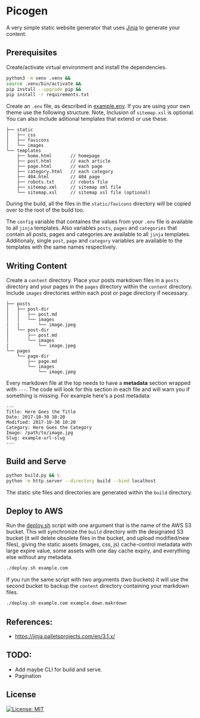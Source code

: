 # Picogen

A very simple static website generator that uses [Jinja](https://jinja.palletsprojects.com/en/3.1.x/) to generate your content.


## Prerequisites

Create/activate virtual environment and install the dependencies.

``` bash
python3 -m venv .venv &&
source .venv/bin/activate &&
pip install --upgrade pip &&
pip install -r requirements.txt
```

Create an `.env` file, as described in [example.env](example.env). If you are using your own theme use the following structure. Note, Inclusion of `sitemap.xsl` is optional. You can also include aditional templates that extend or use these.

```
├── static
│   ├── css
│   ├── favicons
│   └── images
└── templates
    ├── home.html       // homepage
    ├── post.html       // each article
    ├── page.html       // each page
    ├── category.html   // each category
    ├── 404.html        // 404 page
    ├── robots.txt      // robots file
    ├── sitemap.xml     // sitemap xml file
    └── sitemap.xsl     // sitemap xsl file (optional)
```

During the build, all the files in the `static/favicons` directory will be copied over to the root of the build too.

The `config` variable that containes the values from your `.env` file is available to all `jinja` templates. Also variables `posts`, `pages` and `categories` that contain all posts, pages and categories are available to all `jinja` templates. Additionaly, single `post`, `page` and `category` variables are available to the templates with the same names respectively.


## Writing Content

Create a `content` directory. Place your posts markdown files in a `posts` directory and your pages in the `pages` directory within the `content` directory. Include `images` directories within each post or page directory if necessary.

```
├── posts
│   ├── post-dir
│   │   ├── post.md
│   │   └── images
|   |       └── image.jpeg
│   └── post-dir
│       ├── post.md
│       └── images
|           └── image.jpeg
└── pages
    └── page-dir
        ├── page.md
        └── images
            └── image.jpeg
```


Every markdown file at the top needs to have a **metadata** section wrapped with `---`. The code will look for this section in each file and will warn you if something is missing. For example here's a post metadata:
```
---
Title: Here Goes the Title
Date: 2017-10-30 10:20
Modified: 2017-10-30 10:20
Category: Here Goes the Category
Image: /path/to/image.jpg
Slug: example-url-slug
---
```


## Build and Serve

``` bash
python build.py && \
python -m http.server --directory build --bind localhost
```

The static site files and directories are generated within the `build` directory.


## Deploy to AWS

Run the [deploy.sh](deploy.sh) script with one argument that is the name of the AWS S3 bucket. This will synchronize the `build` directory with the designated S3 bucket (it will delete obsolete files in the bucket, and upload modified/new files), giving the static assets (images, css, js) cache-control metadata with large expire value, some assets with one day cache expiry, and everything else without any metadata.

``` bash
./deploy.sh example.com
```

If you run the same script with two arguments (two buckets) it will use the second bucket to backup the `content` directory containing your markdown files.

``` bash
./deploy.sh example.com example.down.makrdown
```



## References:
- https://jinja.palletsprojects.com/en/3.1.x/


## TODO:
* Add maybe CLI for build and serve.
* Pagination


## License

[![License: MIT](https://img.shields.io/github/license/vlatan/nanogen?label=License)](/LICENSE "License: MIT")